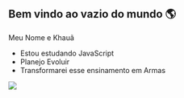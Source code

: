 ## Bem vindo ao vazio do mundo 🌎

Meu Nome e Khauã 
- Estou estudando JavaScript
- Planejo Evoluir
- Transformarei esse ensinamento em Armas

![](https://media1.tenor.com/m/-m5r_T5TVrYAAAAd/kharosh-ds3.gif)
